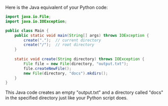 Here is the Java equivalent of your Python code:

```java
import java.io.File;
import java.io.IOException;

public class Main {
    public static void main(String[] args) throws IOException {
        create(".");  // current directory
        create("/");  // root directory
    }
    
    static void create(String directory) throws IOException {
        File file = new File(directory, "output.txt");
        file.createNewFile();
        new File(directory, "docs").mkdirs();
    }
}
```
This Java code creates an empty "output.txt" and a directory called "docs" in the specified directory just like your Python script does.
